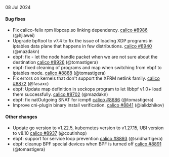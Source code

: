 08 Jul 2024

#### Bug fixes

 - Fix calico-felix rpm libpcap.so linking dependency. [calico #8986](https://github.com/projectcalico/calico/pull/8986) (@hjiawei)
 - Upgrade bpftool to v7.4 to fix the issue of loading XDP programs in iptables data plane that happens in few distributions. [calico #8940](https://github.com/projectcalico/calico/pull/8940) (@mazdakn)
 - ebpf: fix - let the node handle packet when we are not sure about the destination [calico #8926](https://github.com/projectcalico/calico/pull/8926) (@tomastigera)
 - ebpf: fixed cleaning of programs and map when switching from ebpf to iptables mode. [calico #8888](https://github.com/projectcalico/calico/pull/8888) (@tomastigera)
 - Fix errors on kernels that don't support the XFRM netlink family. [calico #8872](https://github.com/projectcalico/calico/pull/8872) (@fasaxc)
 - ebpf: Update map definition in sockops program to let libbpf v1.0+ load them successfully. [calico #8702](https://github.com/projectcalico/calico/pull/8702) (@mazdakn)
 - ebpf: fix natOutgoing SNAT for icmp6 [calico #8686](https://github.com/projectcalico/calico/pull/8686) (@tomastigera)
 - Improve cni-plugin binary install verification. [calico #8841](https://github.com/projectcalico/calico/pull/8841) (@ialidzhikov)

#### Other changes

 - Update go version to v1.22.5, kubernetes version to v1.27.15, UBI version to v8.10 [calico #8937](https://github.com/projectcalico/calico/pull/8937) (@coutinhop)
 - ebpf: support for service loop prevention [calico #8893](https://github.com/projectcalico/calico/pull/8893) (@sridhartigera)
 - ebpf: cleanup BPF special devices when BPF is turned off [calico #8891](https://github.com/projectcalico/calico/pull/8891) (@tomastigera)

